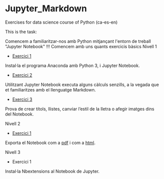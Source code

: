 # Jupyter_Markdown
Exercises for data science course of Python (ca-es-en)

This is the task:


Comencem a familiaritzar-nos amb Python mitjançant l'entorn de treball "Jupyter Notebook" !!! Comencem amb uns quants exercicis bàsics
Nivell 1
- [Exercici 1](https://github.com/d-prieto/Jupyter_Markdown/blob/main/Nivell_1_exercici_1.JPG)

Instal·la el programa Anaconda amb Python 3, i Jupyter Notebook.



- [Exercici 2](https://github.com/d-prieto/Jupyter_Markdown/blob/main/Exercici%202.ipynb)

Utilitzant Jupyter Notebook executa alguns càlculs senzills, a la vegada que et familiaritzes amb el llenguatge Markdown.



- [Exercici 3](https://github.com/d-prieto/Jupyter_Markdown/blob/main/Jupyter%20Markdown%20exercici%203.ipynb)

Prova de crear títols, llistes, canviar l’estil de la lletra o afegir imatges dins del Notebook.

Nivell 2
- [Exercici 1](https://github.com/d-prieto/Jupyter_Markdown/blob/main/Jupyter%20Markdown%20nivell%202%20exercici%201.ipynb)

Exporta el Notebook com a [pdf](https://github.com/d-prieto/Jupyter_Markdown/blob/main/Jupyter%20Markdown%20nivell%202%20exercici%201.pdf) i com a [html](https://github.com/d-prieto/Jupyter_Markdown/blob/main/Jupyter%20Markdown%20nivell%202%20exercici%201.html).

Nivell 3
- Exercici 1

Instal·la Nbextensions al Notebook de Jupyter.
